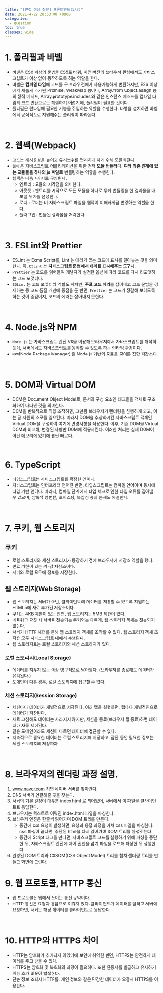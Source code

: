 ```yaml
---
title: "[면접 예상 질문] 프론트엔드(1/3)"
date: 2021-4-29 20:53:00 +0900
categories:
  - question
toc: true
classes: wide
---
```


# 1. 폴리필과 바벨

- 바벨은 ES6 이상의 문법을 ES5로 바꿔, 이전 버전의 브라우저 환경에서도 자바스크립트가 이상 없이 동작하도록 하는 역할을 한다.
- 바벨은 **컴파일 타임**에 코드를 구 브라우전에서 사용가능하게 변환하지만, ES6 이상에서 새롭게 추가된 Promise, WeakMap 등이나, Array.from Object.assign 등의 정적 메서드, Array.prototype.includes 와 같은 인스턴스 메소드를 컴파일 타임의 코드 변환으로는 해결하기 어렵기에, 폴리필이 필요한 것이다.
- 폴리필은 런타임에 필요한 기능을 주입하는 역할을 수행한다. 바벨을 설치하면 바벨에서 공식적으로 지원해주는 폴리필이 따라온다.

<br>

# 2. 웹팩(Webpack)

- 코드는 재사용성을 높이고 유지보수를 편리하게 하기 위해 모듈화된다.
- `웹팩` 은 자바스크립트 어플리케이션을 위한 정적 **모듈 번들러**다. **여러 의존 관계에 있는 모듈들을 하나의 js 파일로** 번들링하는 역할을 수행한다.
- 웹팩은 다음 4가지로 구성된다.
  - 엔트리 : 모듈의 시작점을 의미한다.
  - 아웃풋 : 엔트리를 시작으로 모든 모듈을 하나로 묶어 번들링을 한 결과물을 내보낼 위치를 선정한다.
  - 로더 : 로더는 비 자바스크립트 파일을 웹팩이 이해하게끔 변경하는 역할을 한다.
  - 플러그인 : 번들된 결과물을 처리한다.

<br>

# 3. ESLint와 Prettier

- ESLint 는 Ecma Script를, Lint 는 에러가 있는 코드에 표시를 달아놓는 것을 의미한다. 즉, `ESLint` 는 **자바스크립트 문법에서 에러를 표시해주는 도구**다.
- `Prettier` 는 코드를 읽어들여 개발자가 설정한 옵션에 따라 코드를 다시 리포맷하는 코드 포맷터다.
- `ESLint` 는 코드 포맷터의 역할도 하지만, **주로 코드 에러**를 잡아내고 코드 문법을 강제하는 등 코드 품질 개선에 중점을 둔 반면, `Prettier` 는 코드가 정갈해 보이도록 하는 것이 중점이지, 코드의 에러는 잡아내지 못한다.

<br>

# 4. Node.js와 NPM

- `Node.js` 는 자바스크립트 엔진 V8을 이용해 브라우저에서 자바스크립트를 해석하듯이, 서버에서도 자바스크립트를 동작할 수 있도록 하는 런타임 환경이다.
- `NPM`(Node Package Manager) 은 Node.js 기반의 모듈을 모아둔 집합 저장소다.

<br>

# 5. DOM과 Virtual DOM

- DOM은 Document Object Model로, 문서의 구성 요소인 태그들을 객체로 구조화하여 나타낸 것을 의미한다.
- DOM을 반복적으로 직접 조작하면, 그만큼 브라우저가 렌더링을 진행하게 되고, 이는 곧 자원의 소모를 일으킨다. 따라서 DOM을 추상화시킨 자바스크립트 객체인 Virtual DOM을 구성하여 여기에 변경사항을 적용한다. 이후, 기존 DOM을 Virtual DOM과 비교해, 변경된 사항만 DOM에 적용시킨다. 이러한 처리는 실제 DOM이 아닌 메모리에 있기에 훨씬 빠르다.

<br>

# 6. TypeScript

- 타입스크립트는 자바스크립트를 확장한 언어다.
- 자바스크립트는 인터프리터 언어인 반면, 타입스크립트는 컴파일 언어이며 동시에 타입 기반 언어다. 따라서, 컴파일 단계에서 타입 체크로 인한 타입 오류를 잡아낼 수 있으며, 암묵적 형변환, 호이스팅, 복잡성 등의 문제도 해결한다.

<br>

# 7. 쿠키, 웹 스토리지

## 쿠키

- 로컬 스토리지와 세션 스토리지가 등장하기 전에 브라우저에 저장소 역할을 했다.
- 만료 기한이 있는 키-값 저장소이다.
- 서버와 로컬 모두에 정보를 저장한다.

## 웹 스토리지(Web Storage)

- 웹 스토리지는 서버가 아닌, 클라이언트에 데이터를 저장할 수 있도록 지원하는 HTML5에 새로 추가된 저장소이다.
- 쿠키는 4KB 제한이 있는 반면, 웹 스토리지는 5MB 제한이 있다.
- 네트워크 요청 시 서버로 전송되는 쿠키와는 다르게, 웹 스토리지 객체는 전송되지 않는다.
- 서버가 HTTP 헤더를 통해 웹 스토리지 객체를 조작할 수 없다. 웹 스토리지 객체 조작은 모두 자바스크립트 내에서 수행된다.
- 웹 스토리지로는 로컬 스토리지와 세션 스토리지가 있다.

### 로컬 스토리지(Local Storage)

- 데이터를 지우지 않는 이상 영구적으로 남아있다. (브라우저를 종료해도 데이터가 유지된다.)
- 도메인이 다른 경우, 로컬 스토리지에 접근할 수 없다.

### 세션 스토리지(Session Storage)

- 세션마다 데이터가 개별적으로 저장된다. 여러 탭을 실행하면, 탭마다 개별적인으로 데이터가 저장된다.
- 새로 고침해도 데이터는 사라지지 않지만, 세션을 종료(브라우저 탭 종료)하면 데이터가 자동 제거된다.
- 같은 도메인이라도 세션이 다르면 데이터에 접근할 수 없다.
- 지속적으로 필요한 데이터는 로컬 스토리지에 저장하고, 잠깐 동안 필요한 정보는 세션 스토리지에 저장하자.

<br>

# 8. 브라우저의 렌더링 과정 설명.

1. www.naver.com 치면 네이버 서버를 찾아간다.
2. DNS 서버가 연결해줄 곳을 찾는다.
3. 서버의 기본 설정이 대부분 index.html 로 되어있어, 서버에서 이 파일을 클라이언트로 응답한다.
4. 브라우저는 텍스트로 이뤄진 index.html 파일을 파싱한다.
5. 브라우저 엔진은 한줄씩 읽어가며 DOM 트리를 만든다.
   - 중간에 css 요청이 발생하면, 요청과 응답 과정을 거쳐 css 파일을 파싱한다. css 파싱이 끝나면, 중단된 html을 다시 읽어가며 DOM 트리를 완성짓는다.
   - 중간에 Script 태그를 만나면, 자바스크립트 코드를 실행하기 위해 파싱을 중단한 뒤, 자바스크립트 엔진에 제어 권한을 넘겨 파일을 로드해 파싱한 뒤 실행한다.
6. 완성된 DOM 트리와 CSSOM(CSS Object Model) 트리를 합쳐 렌더링 트리를 만들고 화면에 그린다.

# 9. 웹 프로토콜, HTTP 통신

- 웹 프로토콜은 웹에서 쓰이는 통신 규약이다.
- HTTP 통신은 요청과 응답으로 이뤄져 있다. 클라이언트가 데이터를 달라고 서버에 요청하면, 서버는 해당 데이터를 클라이언트로 응답한다.

<br>

# 10. HTTP와 HTTPS 차이

- HTTP는 암호화가 추가되지 않았기에 보안에 취약한 반면, HTTPS는 안전하게 데이터를 주고 받을 수 있다.
- HTTPS는 암호화 및 복호화의 과정이 필요하다. 또한 인증서를 발급하고 유지하기 위한 추가 비용이 발생한다.
- 단순 정보 조회시 HTTP를, 개인 정보와 같은 민감한 데이터가 오갈시 HTTPS를 이용한다.
